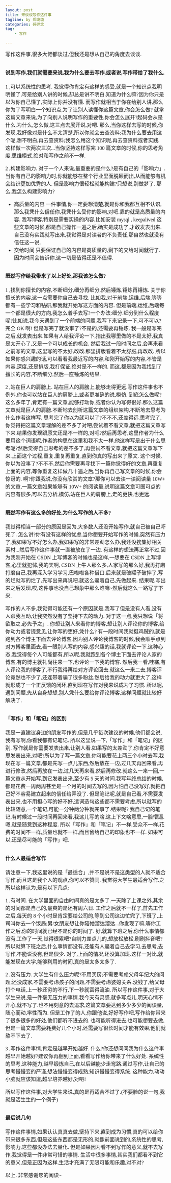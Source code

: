 ```yaml
---
layout: post  
title: 来谈谈写作这件事
tagline: by 郑璐璐
categories: 碎碎念  
tag: 
    - 写作

---
```


<font face='华文中宋' size=3 >写作这件事,很多大佬都谈过,但我还是想从自己的角度去谈谈. 
<!--more-->

##  <font face='华文中宋' size=3 >说到写作,我们就需要来说,我为什么要去写作,或者说,写作带给了我什么.
<font face='华文中宋' size=3 >1 ,可以系统性的思考.
我觉得你肯定有这样的感受,就是一个知识点我明明懂了,可是给别人讲的时候,却总是讲不明白.知道为什么嘛?因为你只是以为你自己懂了,实际上你并没有懂.
而写作就相当于你在给别人讲,那么你为了写明白一个知识点,为了让别人读懂你这篇文章,你会怎么做?
就拿这篇文章来说,为了向别人说明写作的重要性,你会怎么展开?起码会从是什么,为什么,怎么做,这三点去展开说,对吧.
那么,当你这样去写的时候,你发现,我好像对是什么不太清楚,所以你就会去查资料;我为什么要去用这个呢,想不明白,再去查资料;我怎么用这个知识呢,再去查资料或者实践.
这样做一次两次三次...当你坚持这样写完 100 篇文章的时候,你的思考角度,思维模式,绝对和写作之前不一样.

<font face='华文中宋' size=3 >2 ,构建影响力.
对于一个人来说,最重要的是什么?是有自己的「影响力」.
当你有自己的影响力时,你就能够在整个行业里面脱颖而出,从而能够有机会结识更加优秀的人.
但是影响力很轻松就能构建?只想说,别做梦了.
那么,我怎么构建影响力?
* <font face='华文中宋' size=3 > 高质量的内容
<font face='华文中宋' size=3 >一件事情,你一定要想清楚,就是你和我都互相不认识,那么我凭什么信任你,我凭什么受你的影响,对吧.靠的就是高质量的内容.
我写博客,特别是需要实操的内容,比如安装 mysql , keepalived 这些文章的时候,都是自己操作一遍之后,确实是成功了,才敢发表出来.自己没有实践就写出来,我觉得是对读者的不负责任,那自然也就没有信任这一说.
*  <font face='华文中宋' size=3 >交给时间
<font face='华文中宋' size=3 >只要保证自己的内容是高质量的,剩下的交给时间就行了.
因为时间会告诉你,这一切是值得还是不值得.

## <font face='华文中宋' size=3 >既然写作给我带来了以上好处,那我该怎么做?
<font face='华文中宋' size=3 >1 ,找到你擅长的内容,不断细分,细分再细分,然后锤炼,锤炼再锤炼.
关于你擅长的内容,这一点需要你自己去寻找.
比如我,对于前端,运维,后端,等等都有一些学习和钻研,那我就开始写这方面的内容.
但是前端,运维,后端每一个都是很大的方向,我怎么着手去写?一个办法:细分.细分到什么程度呢?比如说,我今天遇到了一个前端的问题,我写下来记录一下,可不可以?完全 OK 啊!
但是写完了就没事了?不是的,还需要再锤炼.
我一般是写完之后,就发表出来.如果有人给我评论一下,指出我哪里做的不是太好,我真是太开心了,又是一个可以成长的机会.
然后我过一段时间之后,会再来看之前写的文章,这里写的不太好,改改.那里排版看着不太舒服,再改改.
所以如果你感兴趣的话,可以看看我最近写的内容,和刚开始写的内容,不管是内容,深度,还是排版,我打保证,绝对是不一样的.
而这,都是因为我找到了擅长的内容,不断细分,然后一直锤炼的结果.

<font face='华文中宋' size=3 >2 ,站在巨人的肩膀上.
站在巨人的肩膀上,能够走得更远.写作这件事也不例外,你也可以站在巨人的肩膀上,或者更准确的说,模仿.
到底怎么做呢?这么多年了,肯定有一篇文章,能够打动你,或者你认为写得很好.那么这篇文章就是巨人的肩膀.不断地去剖析这篇文章的组织架构,不断地去思考为什么作者这样写.
思考完了你以为就可以了?不不不,还差得远.思考完了,你觉得把这篇文章理解的差不多了对吧,尝试着不看文章,就把这篇文章写下来.结果你发现跟原文还是不一样的,对吧?然后再思考,这里作者为什么要用这个词语呢,作者的构思在这里和我不太一样,他这样写是出于什么思考呢?然后觉得自己思考的差不多了,再尝试不看文章,就把这篇文章写下来.上面这个过程,重复,重复再重复,直到你真的写出来了原文.
这个时候,你以为没事了?不不不,然后你需要再寻找下一篇你觉得好的文章,再重复上面的内容,等你重复这样做几十遍之后,当你再自己写文章的时候,你会惊讶的.
啊?你跟我说,你没有欣赏的文章?那你可以去读一读阅读量 10W+ 的文章,一篇文章如果能够有 10W+ 的阅读量,说明这篇文章可圈可点的内容有很多,可以去分析,模仿,站在巨人的肩膀上,走的更快,也更远.

## <font face='华文中宋' size=3 >既然写作有这么多的好处,为什么写作的人不多?
<font face='华文中宋' size=3 >我觉得相当一部分的原因是因为,大多数人还没开始写作,就自己被自己吓死了.
怎么讲?你有没有这样的忧虑,当你想要开始写作的时候,突然有压力了,我如果写不好怎么办,我如果写的非常差劲怎么办,我还没搜集好相关素材...然后写作这件事就一直被放在了一边.
有这样的想法再正常不过,因为我刚开始在 CSDN 上写博客的时候也是这样,一想要在 CSDN 上写博客,心里就犯怵,我的天啊, CSDN 上牛人那么多,人家写的那么好,我再打磨打磨自己,我再深入学习学习,巴啦啦各种借口.后来就是破罐子破摔了,写的烂就写的烂了,先写出来再说吧.就这么逼着自己,先做起来.
结果呢,写出来之后发现,哎,这件事也没自己想象中那么难嘛~然后就这么一路写了下来.

<font face='华文中宋' size=3 >写作的人不多,我觉得可能还有一个原因就是,我写了但是没有人看,没有人跟我互动,让我突然没有了坚持下去的动力.
对于这一点,我只想说「将欲取之,必先予之」.
你想让别人来看你的博客,想让别人评论你的博客,给你动力或者提意见,让你写的更好,凭什么?
有一段时间我就挺鸡贼的,就是跑到各个博主下面去评论博客,因为别人评论我博客的时候,我会顺手点到对方博客里面去,看一眼别人写的内容,感兴趣的话,我就评论一下.这种心态,我觉得每个人可能都有,所以呢,我就跑到各个博主下面去评论人家的博客,有的博主就礼尚往来一下,也评论一下我的博客.
然后我一看,哇塞,有人评论我的博客了,不行我得再给对方评论回去.就这么一来二去,博客评论竟然也不少了,还连带着骗了很多粉丝,然后给我的动力就更大了,这样就形成了一个正反馈的闭环,直到现在写作对我来说成为了习惯.
所以呢,遇到问题,先从自身想想,别人凭什么要给你评论博客,这样问题就比较好解决了.

## <font face='华文中宋' size=3 >「写作」和「笔记」的区别
<font face='华文中宋' size=3 >我是一直建议身边的朋友写作的,但是几乎每次建议的时候,他们都会说,我有写啊,你看我都有记笔记.
所以这里说一下,「写作」和「笔记」的区别.
写作就是你需要发表出来,让别人看.如果写的太差劲了,你肯定不好意思发表出来,对吧?所以为了写一篇文章,你可能要花上两三个小时去写,我现在写一篇文章,都是先写一点儿东西,然后放在一边,过几天再回来看,再进行修改,然后再放在一边,过几天再来看,然后再修改.就这么一来一回,一篇文章从开始写,到它发表出来,至少有 5 天的时间.我写年终总结的时候,都是花费一周两周甚至是一个月的时间去写的,因为怕自己没写好,就把自己好不容易建立起来的信任给弄没了.
但是笔记呢,就是自己看,不需要发表出来,也不用担心写的好不好,遣词造句这些都不需要考虑,所以就写的比较随意,一个笔记,可能一分钟两分钟就完事了.结果呢?
我自己记的笔记,有时候过一段时间再回来看,我这儿写的啥,这上下文啥意思,一脸懵逼.嗯,就是随意到这种程度.
所以「写作」和「笔记」不一样,受众不一样,花费的时间不一样,质量也就不一样,而且留给自己的印象也不一样.
如果可以,还是尽可能的「写作」吧.

## <font face='华文中宋' size=3 >什么人最适合写作
<font face='华文中宋' size=3 >请注意一下,我这里说的是「最适合」,并不是说不是这类型的人就不适合写作,而且这是我个人的观点,你可以不赞同.
我觉得大学生最适合写作.之所以这样认为,是有以下几点:

<font face='华文中宋' size=3 >1 ,有时间.
在大学里面的自由时间真的是太多了.一天除了上课之外,其余的时间都是自己的,最爽的是还有周六日.
工作之后就不一样了,首先工作之后,每天的 8 个小时是肯定要给公司的,等到公司这边忙完了,下班了,上司叫你去一个饭局;男/女朋友想让你陪她溜达溜达...你发现了嘛,等你工作之后,你的时间就已经不是你的时间了.
好,就算下班之后,你什么事情都没有,工作了一天,觉得很累吧?自制力差点儿的,想放松放松,刷刷抖音吧?所以就算下班之后,什么事情都没有,还能有人逼着自己去学习,去思考,去写作,不能说没有,但是很少.
对了,上面的情况,还没算加班.这样一对比,就能发现在大学,能够利用的时间,真的是太多太多了.

<font face='华文中宋' size=3 >2 ,没有压力.
大学生有什么压力呢?不用买房;不需要考虑父母年纪大的问题;还没成家,不需要考虑孩子的问题,不需要考虑婆媳关系.没钱了,给父母打个电话,上一秒还穷的不行,下一秒就富得流油.
所以写作这件事,对于大学生来说,是一件毫无压力的事情.我今天有灵感,就多写点儿,明天心情不开心,就不写了.也不用刻意的去追求,这篇文章要达到多少多少的阅读量,随心而动,率性而为.
但是工作了的人,你跟他说,好好写作吧,写作给你带来了很多很多的好处,他们都听不进去的.
也可能听得进去,也可能想要去做,但是一篇文章需要耗费好几个小时,还需要写很长时间才能有效果,他们就熬不下去了.

<font face='华文中宋' size=3 >3 ,写作这件事情,肯定是越早开始越好.
什么?你还想问问我为什么这件事越早开始越好?建议你再翻到上面,看看写作给你带来了什么好处.
系统性的思考,这种能力,越早锻炼自己,在以后越能少走弯路.通过写作,让自己的思考慢慢变的严谨,想法慢慢变得成熟,知识慢慢变得系统.
这种能力,动动小脑就应该知道,越早培养越好,对吧!

<font face='华文中宋' size=3 >所以写作这件事,对大学生来说,真的是再适合不过了.(不要脸的说一句,我就是活生生的一个例子)

## <font face='华文中宋' size=3 >最后说几句
<font face='华文中宋' size=3 >写作这件事情,如果认认真真去做,坚持下来,直到成为习惯,真的可以给你带来很多东西,但是这些东西都是无形的,就像前面说到的,系统性的思考,影响力,这些都没办法去量化.
但是如果因为看不到写作的意义,就不去写作,我觉得是一件非常可惜的事情.
生活中很多事情,其实我们都看不到它的意义,但是正因为这样,生活才充满了无限可能和乐趣,对不对?

<font face='华文中宋' size=3 >以上.
非常感谢您的阅读~
